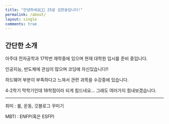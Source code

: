 ```yaml
---
title: "안녕하세요👋🏻 25살 김한솔입니다!"
permalink: /about/
layout: single
comments: true
---
```


## 간단한 소개

아주대 전자공학과 17학번 재학중에 있으며 현재 대학원 입시를 준비 중입니다.

인공지능, 반도체에 관심이 많으며 코딩에 자신있습니다!!

하드웨어 부분이 부족하다고 느껴서 관련 과목을 수강중에 있습니다.

4-2학기 막학기인데 18학점이라 되게 힘드네요... 그래도 여러가지 힘내보겠습니다.

---

취미 : 롤, 운동, 깃블로그 꾸미기

MBTI : ENFP(혹은 ESFP)


